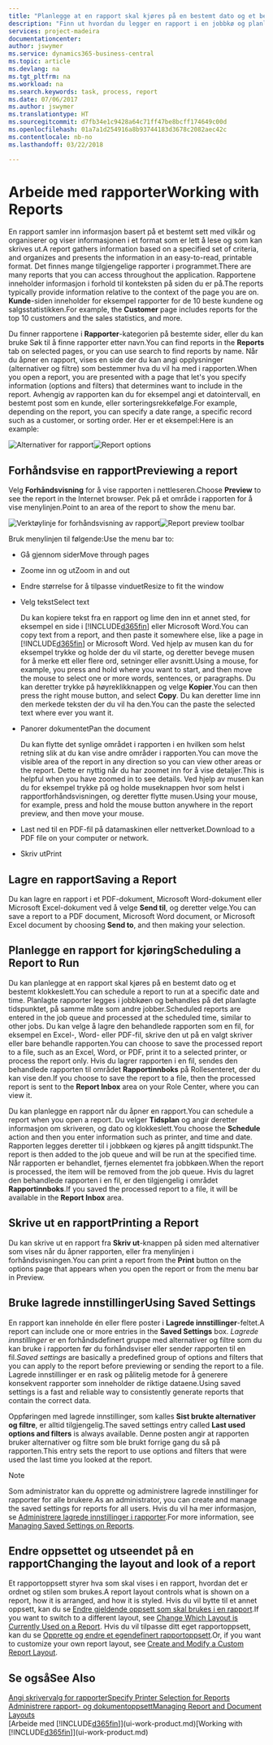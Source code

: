 ```yaml
---
title: "Planlegge at en rapport skal kjøres på en bestemt dato og et bestemt klokkeslett | Microsoft-dokumentasjon"
description: "Finn ut hvordan du legger en rapport i en jobbkø og planlegger at den skal behandles på en bestemt dato og et bestemt klokkeslett."
services: project-madeira
documentationcenter: 
author: jswymer
ms.service: dynamics365-business-central
ms.topic: article
ms.devlang: na
ms.tgt_pltfrm: na
ms.workload: na
ms.search.keywords: task, process, report
ms.date: 07/06/2017
ms.author: jswymer
ms.translationtype: HT
ms.sourcegitcommit: d7fb34e1c9428a64c71ff47be8bcff174649c00d
ms.openlocfilehash: 01a7a1d254916a8b93744183d3678c2082aec42c
ms.contentlocale: nb-no
ms.lasthandoff: 03/22/2018

---
```

# <a name="working-with-reports"></a><span data-ttu-id="7f204-103">Arbeide med rapporter</span><span class="sxs-lookup"><span data-stu-id="7f204-103">Working with Reports</span></span>
<span data-ttu-id="7f204-104">En rapport samler inn informasjon basert på et bestemt sett med vilkår og organiserer og viser informasjonen i et format som er lett å lese og som kan skrives ut.</span><span class="sxs-lookup"><span data-stu-id="7f204-104">A report gathers information based on a specified set of criteria, and organizes and presents the information in an easy-to-read, printable format.</span></span> <span data-ttu-id="7f204-105">Det finnes mange tilgjengelige rapporter i programmet.</span><span class="sxs-lookup"><span data-stu-id="7f204-105">There are many reports that you can access throughout the application.</span></span> <span data-ttu-id="7f204-106">Rapportene inneholder informasjon i forhold til konteksten på siden du er på.</span><span class="sxs-lookup"><span data-stu-id="7f204-106">The reports typically provide information relative to the context of the page you are on.</span></span> <span data-ttu-id="7f204-107">**Kunde**-siden inneholder for eksempel rapporter for de 10 beste kundene og salgsstatistikken.</span><span class="sxs-lookup"><span data-stu-id="7f204-107">For example, the **Customer** page includes reports for the top 10 customers and the sales statistics, and more.</span></span>

<span data-ttu-id="7f204-108">Du finner rapportene i **Rapporter**-kategorien på bestemte sider, eller du kan bruke Søk til å finne rapporter etter navn.</span><span class="sxs-lookup"><span data-stu-id="7f204-108">You can find reports in the **Reports** tab on selected pages, or you can use search to find reports by name.</span></span> <span data-ttu-id="7f204-109">Når du åpner en rapport, vises en side der du kan angi opplysninger (alternativer og filtre) som bestemmer hva du vil ha med i rapporten.</span><span class="sxs-lookup"><span data-stu-id="7f204-109">When you open a report, you are presented with a page that let's you specify information (options and filters) that determines want to include in the report.</span></span> <span data-ttu-id="7f204-110">Avhengig av rapporten kan du for eksempel angi et datointervall, en bestemt post som en kunde, eller sorteringsrekkefølge.</span><span class="sxs-lookup"><span data-stu-id="7f204-110">For example, depending on the report, you can specify a date range, a specific record such as a customer, or sorting order.</span></span> <span data-ttu-id="7f204-111">Her er et eksempel:</span><span class="sxs-lookup"><span data-stu-id="7f204-111">Here is an example:</span></span>

<span data-ttu-id="7f204-112">![Alternativer for rapport](media/report_options.png "Alternativer for rapport")</span><span class="sxs-lookup"><span data-stu-id="7f204-112">![Report options](media/report_options.png "Report options")</span></span>

## <a name="previewing-a-report"></a><span data-ttu-id="7f204-113">Forhåndsvise en rapport</span><span class="sxs-lookup"><span data-stu-id="7f204-113">Previewing a report</span></span>
<span data-ttu-id="7f204-114">Velg **Forhåndsvisning** for å vise rapporten i nettleseren.</span><span class="sxs-lookup"><span data-stu-id="7f204-114">Choose **Preview** to see the report in the Internet browser.</span></span> <span data-ttu-id="7f204-115">Pek på et område i rapporten for å vise menylinjen.</span><span class="sxs-lookup"><span data-stu-id="7f204-115">Point to an area of the report to show the menu bar.</span></span>  

<span data-ttu-id="7f204-116">![Verktøylinje for forhåndsvisning av rapport](media/report_viewer.png "Verktøylinje for forhåndsvisning av rapport")</span><span class="sxs-lookup"><span data-stu-id="7f204-116">![Report preview toolbar](media/report_viewer.png "Report preview toolbar")</span></span>

<span data-ttu-id="7f204-117">Bruk menylinjen til følgende:</span><span class="sxs-lookup"><span data-stu-id="7f204-117">Use the menu bar to:</span></span>

-   <span data-ttu-id="7f204-118">Gå gjennom sider</span><span class="sxs-lookup"><span data-stu-id="7f204-118">Move through pages</span></span>
-   <span data-ttu-id="7f204-119">Zoome inn og ut</span><span class="sxs-lookup"><span data-stu-id="7f204-119">Zoom in and out</span></span>
-   <span data-ttu-id="7f204-120">Endre størrelse for å tilpasse vinduet</span><span class="sxs-lookup"><span data-stu-id="7f204-120">Resize to fit the window</span></span>
-   <span data-ttu-id="7f204-121">Velg tekst</span><span class="sxs-lookup"><span data-stu-id="7f204-121">Select text</span></span>

    <span data-ttu-id="7f204-122">Du kan kopiere tekst fra en rapport og lime den inn et annet sted, for eksempel en side i [!INCLUDE[d365fin](includes/d365fin_md.md)] eller Microsoft Word.</span><span class="sxs-lookup"><span data-stu-id="7f204-122">You can copy text from a report, and then paste it somewhere else, like a page in [!INCLUDE[d365fin](includes/d365fin_md.md)] or Microsoft Word.</span></span>  <span data-ttu-id="7f204-123">Ved hjelp av musen kan du for eksempel trykke og holde der du vil starte, og deretter bevege musen for å merke ett eller flere ord, setninger eller avsnitt.</span><span class="sxs-lookup"><span data-stu-id="7f204-123">Using a mouse, for example, you press and hold where you want to start, and then move the mouse to select one or more words, sentences, or paragraphs.</span></span> <span data-ttu-id="7f204-124">Du kan deretter trykke på høyreklikknappen og velge **Kopier**.</span><span class="sxs-lookup"><span data-stu-id="7f204-124">You can then press the right mouse button, and select **Copy**.</span></span> <span data-ttu-id="7f204-125">Du kan deretter lime inn den merkede teksten der du vil ha den.</span><span class="sxs-lookup"><span data-stu-id="7f204-125">You can the paste the selected text where ever you want it.</span></span>
-   <span data-ttu-id="7f204-126">Panorer dokumentet</span><span class="sxs-lookup"><span data-stu-id="7f204-126">Pan the document</span></span>

    <span data-ttu-id="7f204-127">Du kan flytte det synlige området i rapporten i en hvilken som helst retning slik at du kan vise andre områder i rapporten.</span><span class="sxs-lookup"><span data-stu-id="7f204-127">You can move the visible area of the report in any direction so you can view other areas or the report.</span></span> <span data-ttu-id="7f204-128">Dette er nyttig når du har zoomet inn for å vise detaljer.</span><span class="sxs-lookup"><span data-stu-id="7f204-128">This is helpful when you have zoomed in to see details.</span></span>  <span data-ttu-id="7f204-129">Ved hjelp av musen kan du for eksempel trykke på og holde museknappen hvor som helst i rapportforhåndsvisningen, og deretter flytte musen.</span><span class="sxs-lookup"><span data-stu-id="7f204-129">Using your mouse, for example, press and hold the mouse button anywhere in the report preview, and then move your mouse.</span></span>

-   <span data-ttu-id="7f204-130">Last ned til en PDF-fil på datamaskinen eller nettverket.</span><span class="sxs-lookup"><span data-stu-id="7f204-130">Download to a PDF file on your computer or network.</span></span>
-   <span data-ttu-id="7f204-131">Skriv ut</span><span class="sxs-lookup"><span data-stu-id="7f204-131">Print</span></span>


## <a name="saving-a-report"></a><span data-ttu-id="7f204-132">Lagre en rapport</span><span class="sxs-lookup"><span data-stu-id="7f204-132">Saving a Report</span></span>
<span data-ttu-id="7f204-133">Du kan lagre en rapport i et PDF-dokument, Microsoft Word-dokument eller Microsoft Excel-dokument ved å velge **Send til**, og deretter velge.</span><span class="sxs-lookup"><span data-stu-id="7f204-133">You can save a report to a PDF document, Microsoft Word document, or Microsoft Excel document by choosing **Send to**, and then making your selection.</span></span>

## <a name="ScheduleReport"></a> <span data-ttu-id="7f204-134">Planlegge en rapport for kjøring</span><span class="sxs-lookup"><span data-stu-id="7f204-134">Scheduling a Report to Run</span></span>
<span data-ttu-id="7f204-135">Du kan planlegge at en rapport skal kjøres på en bestemt dato og et bestemt klokkeslett.</span><span class="sxs-lookup"><span data-stu-id="7f204-135">You can schedule a report to run at a specific date and time.</span></span> <span data-ttu-id="7f204-136">Planlagte rapporter legges i jobbkøen og behandles på det planlagte tidspunktet, på samme måte som andre jobber.</span><span class="sxs-lookup"><span data-stu-id="7f204-136">Scheduled reports are entered in the job queue and processed at the scheduled time, similar to other jobs.</span></span> <span data-ttu-id="7f204-137">Du kan velge å lagre den behandlede rapporten som en fil, for eksempel en Excel-, Word- eller PDF-fil, skrive den ut på en valgt skriver eller bare behandle rapporten.</span><span class="sxs-lookup"><span data-stu-id="7f204-137">You can choose to save the processed report to a file, such as an Excel, Word, or PDF, print it to a selected printer, or process the report only.</span></span> <span data-ttu-id="7f204-138">Hvis du lagrer rapporten i en fil, sendes den behandlede rapporten til området **Rapportinnboks** på Rollesenteret, der du kan vise den.</span><span class="sxs-lookup"><span data-stu-id="7f204-138">If you choose to save the report to a file, then the processed report is sent to the **Report Inbox** area on your Role Center, where you can view it.</span></span>

<span data-ttu-id="7f204-139">Du kan planlegge en rapport når du åpner en rapport.</span><span class="sxs-lookup"><span data-stu-id="7f204-139">You can schedule a report when you open a report.</span></span> <span data-ttu-id="7f204-140">Du velger **Tidsplan** og angir deretter informasjon om skriveren, og dato og klokkeslett.</span><span class="sxs-lookup"><span data-stu-id="7f204-140">You choose the **Schedule** action and then you enter information such as printer, and time and date.</span></span> <span data-ttu-id="7f204-141">Rapporten legges deretter til i jobbkøen og kjøres på angitt tidspunkt.</span><span class="sxs-lookup"><span data-stu-id="7f204-141">The report is then added to the job queue and will be run at the specified time.</span></span> <span data-ttu-id="7f204-142">Når rapporten er behandlet, fjernes elementet fra jobbkøen.</span><span class="sxs-lookup"><span data-stu-id="7f204-142">When the report is processed, the item will be removed from the job queue.</span></span> <span data-ttu-id="7f204-143">Hvis du lagret den behandlede rapporten i en fil, er den tilgjengelig i området **Rapportinnboks**.</span><span class="sxs-lookup"><span data-stu-id="7f204-143">If you saved the processed report to a file, it will be available in the **Report Inbox** area.</span></span>

## <a name="PrintReport"></a><span data-ttu-id="7f204-144">Skrive ut en rapport</span><span class="sxs-lookup"><span data-stu-id="7f204-144">Printing a Report</span></span>
<span data-ttu-id="7f204-145">Du kan skrive ut en rapport fra **Skriv ut**-knappen på siden med alternativer som vises når du åpner rapporten, eller fra menylinjen i forhåndsvisningen.</span><span class="sxs-lookup"><span data-stu-id="7f204-145">You can print a report from the **Print** button on the options page that appears when you open the report or from the menu bar in Preview.</span></span>

## <a name="using-saved-settings"></a><span data-ttu-id="7f204-146">Bruke lagrede innstillinger</span><span class="sxs-lookup"><span data-stu-id="7f204-146">Using Saved Settings</span></span>
<span data-ttu-id="7f204-147">En rapport kan inneholde én eller flere poster i **Lagrede innstillinger**-feltet.</span><span class="sxs-lookup"><span data-stu-id="7f204-147">A report can include one or more entries in the **Saved Settings** box.</span></span> <span data-ttu-id="7f204-148">*Lagrede innstillinger* er en forhåndsdefinert gruppe med alternativer og filtre som du kan bruke i rapporten før du forhåndsviser eller sender rapporten til en fil.</span><span class="sxs-lookup"><span data-stu-id="7f204-148">*Saved settings* are basically a predefined group of options and filters that you can apply to the report before previewing or sending the report to a file.</span></span> <span data-ttu-id="7f204-149">Lagrede innstillinger er en rask og pålitelig metode for å generere konsekvent rapporter som inneholder de riktige dataene.</span><span class="sxs-lookup"><span data-stu-id="7f204-149">Using saved settings is a fast and reliable way to consistently generate reports that contain the correct data.</span></span>

<span data-ttu-id="7f204-150">Oppføringen med lagrede innstillinger, som kalles **Sist brukte alternativer og filtre**, er alltid tilgjengelig.</span><span class="sxs-lookup"><span data-stu-id="7f204-150">The saved settings entry called **Last used options and filters** is always available.</span></span> <span data-ttu-id="7f204-151">Denne posten angir at rapporten bruker alternativer og filtre som ble brukt forrige gang du så på rapporten.</span><span class="sxs-lookup"><span data-stu-id="7f204-151">This entry sets the report to use options and filters that were used the last time you looked at the report.</span></span>

>[!NOTE]
><span data-ttu-id="7f204-152">Som administrator kan du opprette og administrere lagrede innstillinger for rapporter for alle brukere.</span><span class="sxs-lookup"><span data-stu-id="7f204-152">As an administrator, you can create and manage the saved settings for reports for all users.</span></span> <span data-ttu-id="7f204-153">Hvis du vil ha mer informasjon, se [Administrere lagrede innstillinger i rapporter](reports-saving-reusing-settings.md).</span><span class="sxs-lookup"><span data-stu-id="7f204-153">For more information, see [Managing Saved Settings on Reports](reports-saving-reusing-settings.md).</span></span>

## <a name="changing-the-layout-and-look-of-a-report"></a><span data-ttu-id="7f204-154">Endre oppsettet og utseendet på en rapport</span><span class="sxs-lookup"><span data-stu-id="7f204-154">Changing the layout and look of a report</span></span>
<span data-ttu-id="7f204-155">Et rapportoppsett styrer hva som skal vises i en rapport, hvordan det er ordnet og stilen som brukes.</span><span class="sxs-lookup"><span data-stu-id="7f204-155">A report layout controls what is shown on a report, how it is arranged, and how it is styled.</span></span> <span data-ttu-id="7f204-156">Hvis du vil bytte til et annet oppsett, kan du se [Endre gjeldende oppsett som skal brukes i en rapport](ui-how-change-layout-currently-used-report.md).</span><span class="sxs-lookup"><span data-stu-id="7f204-156">If you want to switch to a different layout, see [Change Which Layout is Currently Used on a Report](ui-how-change-layout-currently-used-report.md).</span></span> <span data-ttu-id="7f204-157">Hvis du vil tilpasse ditt eget rapportoppsett, kan du se [Opprette og endre et egendefinert rapportoppsett](ui-how-create-custom-report-layout.md).</span><span class="sxs-lookup"><span data-stu-id="7f204-157">Or, if you want to customize your own report layout, see [Create and Modify a Custom Report Layout](ui-how-create-custom-report-layout.md).</span></span>

## <a name="see-also"></a><span data-ttu-id="7f204-158">Se også</span><span class="sxs-lookup"><span data-stu-id="7f204-158">See Also</span></span>
[<span data-ttu-id="7f204-159">Angi skrivervalg for rapporter</span><span class="sxs-lookup"><span data-stu-id="7f204-159">Specify Printer Selection for Reports</span></span>](ui-specify-printer-selection-reports.md)  
[<span data-ttu-id="7f204-160">Administrere rapport- og dokumentoppsett</span><span class="sxs-lookup"><span data-stu-id="7f204-160">Managing Report and Document Layouts</span></span>](ui-manage-report-layouts.md)  
<span data-ttu-id="7f204-161">[Arbeide med [!INCLUDE[d365fin](includes/d365fin_md.md)]](ui-work-product.md)</span><span class="sxs-lookup"><span data-stu-id="7f204-161">[Working with [!INCLUDE[d365fin](includes/d365fin_md.md)]](ui-work-product.md)</span></span>

